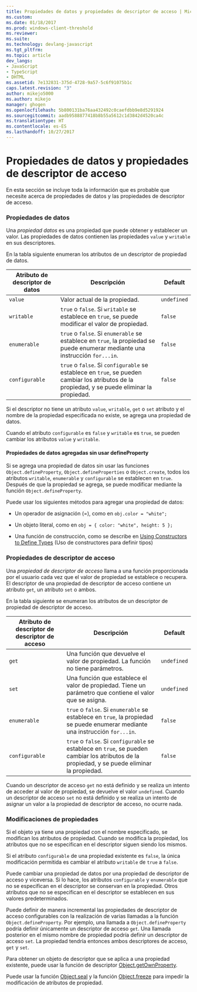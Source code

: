 ```yaml
---
title: Propiedades de datos y propiedades de descriptor de acceso | Microsoft Docs
ms.custom: 
ms.date: 01/18/2017
ms.prod: windows-client-threshold
ms.reviewer: 
ms.suite: 
ms.technology: devlang-javascript
ms.tgt_pltfrm: 
ms.topic: article
dev_langs:
- JavaScript
- TypeScript
- DHTML
ms.assetid: 7e132831-375d-4728-9a57-5c6f91075b1c
caps.latest.revision: "3"
author: mikejo5000
ms.author: mikejo
manager: ghogen
ms.openlocfilehash: 5b800131ba76aa432492c0caefdbb9e8d5291924
ms.sourcegitcommit: aadb9588877418b8b55a5612c1d3842d4520ca4c
ms.translationtype: HT
ms.contentlocale: es-ES
ms.lasthandoff: 10/27/2017
---
```

# <a name="data-properties-and-accessor-properties"></a>Propiedades de datos y propiedades de descriptor de acceso
En esta sección se incluye toda la información que es probable que necesite acerca de propiedades de datos y las propiedades de descriptor de acceso.  
  
### <a name="data-properties"></a>Propiedades de datos  
 Una *propiedad datos* es una propiedad que puede obtener y establecer un valor. Las propiedades de datos contienen las propiedades `value` y `writable` en sus descriptores.  
  
 En la tabla siguiente enumeran los atributos de un descriptor de propiedad de datos.  
  
|Atributo de descriptor de datos|Descripción|Default|  
|-------------------------------|-----------------|-------------|  
|`value`|Valor actual de la propiedad.|`undefined`|  
|`writable`|`true` o `false`. Si `writable` se establece en `true`, se puede modificar el valor de propiedad.|`false`|  
|`enumerable`|`true` o `false`. Si `enumerable` se establece en `true`, la propiedad se puede enumerar mediante una instrucción `for...in`.|`false`|  
|`configurable`|`true` o `false`. Si `configurable` se establece en `true`, se pueden cambiar los atributos de la propiedad, y se puede eliminar la propiedad.|`false`|  
  
 Si el descriptor no tiene un atributo `value`, `writable`, `get` o `set` atributo y el nombre de la propiedad especificada no existe, se agrega una propiedad de datos.  
  
 Cuando el atributo `configurable` es `false` y `writable` es `true`, se pueden cambiar los atributos `value` y `writable`.  
  
#### <a name="data-properties-added-without-using-defineproperty"></a>Propiedades de datos agregadas sin usar defineProperty  
 Si se agrega una propiedad de datos sin usar las funciones `Object.defineProperty`, `Object.defineProperties` o `Object.create`, todos los atributos `writable`, `enumerable` y `configurable` se establecen en `true`. Después de que la propiedad se agrega, se puede modificar mediante la función `Object.defineProperty`.  
  
 Puede usar los siguientes métodos para agregar una propiedad de datos:  
  
-   Un operador de asignación (=), como en `obj.color = "white";`  
  
-   Un objeto literal, como en `obj = { color: "white", height: 5 };`  
  
-   Una función de construcción, como se describe en [Using Constructors to Define Types](../../javascript/advanced/using-constructors-to-define-types.md) (Uso de constructores para definir tipos)  
  
### <a name="accessor-properties"></a>Propiedades de descriptor de acceso  
 Una *propiedad de descriptor de acceso* llama a una función proporcionada por el usuario cada vez que el valor de propiedad se establece o recupera. El descriptor de una propiedad de descriptor de acceso contiene un atributo `get`, un atributo `set` o ambos.  
  
 En la tabla siguiente se enumeran los atributos de un descriptor de propiedad de descriptor de acceso.  
  
|Atributo de descriptor de descriptor de acceso|Descripción|Default|  
|-----------------------------------|-----------------|-------------|  
|`get`|Una función que devuelve el valor de propiedad. La función no tiene parámetros.|`undefined`|  
|`set`|Una función que establece el valor de propiedad. Tiene un parámetro que contiene el valor que se asigna.|`undefined`|  
|`enumerable`|`true` o `false`. Si `enumerable` se establece en `true`, la propiedad se puede enumerar mediante una instrucción `for...in`.|`false`|  
|`configurable`|`true` o `false`. Si `configurable` se establece en `true`, se pueden cambiar los atributos de la propiedad, y se puede eliminar la propiedad.|`false`|  
  
 Cuando un descriptor de acceso `get` no está definido y se realiza un intento de acceder al valor de propiedad, se devuelve el valor `undefined`. Cuando un descriptor de acceso `set` no está definido y se realiza un intento de asignar un valor a la propiedad de descriptor de acceso, no ocurre nada.  
  
### <a name="property-modifications"></a>Modificaciones de propiedades  
 Si el objeto ya tiene una propiedad con el nombre especificado, se modifican los atributos de propiedad. Cuando se modifica la propiedad, los atributos que no se especifican en el descriptor siguen siendo los mismos.  
  
 Si el atributo `configurable` de una propiedad existente es `false`, la única modificación permitida es cambiar el atributo `writable` de `true` a `false`.  
  
 Puede cambiar una propiedad de datos por una propiedad de descriptor de acceso y viceversa. Si lo hace, los atributos `configurable` y `enumerable` que no se especifican en el descriptor se conservan en la propiedad. Otros atributos que no se especifican en el descriptor se establecen en sus valores predeterminados.  
  
 Puede definir de manera incremental las propiedades de descriptor de acceso configurables con la realización de varias llamadas a la función `Object.defineProperty`. Por ejemplo, una llamada a `Object.defineProperty` podría definir únicamente un descriptor de acceso `get`. Una llamada posterior en el mismo nombre de propiedad podría definir un descriptor de acceso `set`. La propiedad tendría entonces ambos descriptores de acceso, `get` y `set`.  
  
 Para obtener un objeto de descriptor que se aplica a una propiedad existente, puede usar la función de descriptor [Object.getOwnProperty](../../javascript/reference/object-getownpropertydescriptor-function-javascript.md).  
  
 Puede usar la función [Object.seal](../../javascript/reference/object-seal-function-javascript.md) y la función [Object.freeze](../../javascript/reference/object-freeze-function-javascript.md) para impedir la modificación de atributos de propiedad.